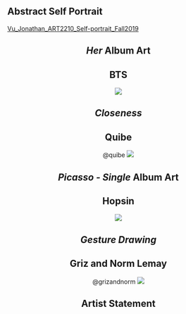 ## Abstract Self Portrait


[Vu_Jonathan_ART2210_Self-portrait_Fall2019](https://jvu11.github.io/Vu_Jonathan_ART2210/Projects/Portrait/Portriat.html)


<div align=center>

## *Her* Album Art
## BTS
![](https://github.com/jvu11/Vu_Jonathan_ART2210/raw/master/Image/Her_BTS.jpg)

## *Closeness*
## Quibe
@quibe
![](https://github.com/jvu11/Vu_Jonathan_ART2210/raw/master/Image/Close_Quibe.jpg)

## *Picasso - Single* Album Art
## Hopsin
![](https://github.com/jvu11/Vu_Jonathan_ART2210/raw/master/Image/Picasso_Hopsin.jpg)

## *Gesture Drawing* 
## Griz and Norm Lemay
@grizandnorm
![](https://github.com/jvu11/Vu_Jonathan_ART2210/blob/master/Image/GrizNormGesture.jpg)

## Artist Statement


